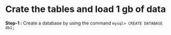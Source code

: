 # Crate the tables and load 1 gb of data

**Step-1 :** Create a database by using the command `mysql> CREATE DATABASE db1;`